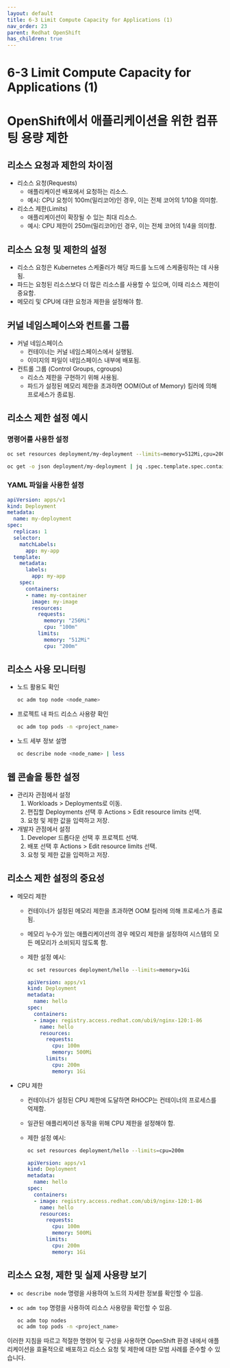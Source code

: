 ```yaml
---
layout: default
title: 6-3 Limit Compute Capacity for Applications (1)
nav_order: 23
parent: Redhat OpenShift
has_children: true
---
```



# 6-3 Limit Compute Capacity for Applications (1)

# OpenShift에서 애플리케이션을 위한 컴퓨팅 용량 제한

## 리소스 요청과 제한의 차이점

- 리소스 요청(Requests)
    - 애플리케이션 배포에서 요청하는 리소스.
    - 예시: CPU 요청이 100m(밀리코어)인 경우, 이는 전체 코어의 1/10을 의미함.
- 리소스 제한(Limits)
    - 애플리케이션이 확장될 수 있는 최대 리소스.
    - 예시: CPU 제한이 250m(밀리코어)인 경우, 이는 전체 코어의 1/4을 의미함.

## 리소스 요청 및 제한의 설정

- 리소스 요청은 Kubernetes 스케줄러가 해당 파드를 노드에 스케줄링하는 데 사용됨.
- 파드는 요청된 리소스보다 더 많은 리소스를 사용할 수 있으며, 이때 리소스 제한이 중요함.
- 메모리 및 CPU에 대한 요청과 제한을 설정해야 함.

## 커널 네임스페이스와 컨트롤 그룹

- 커널 네임스페이스
    - 컨테이너는 커널 네임스페이스에서 실행됨.
    - 이미지의 파일이 네임스페이스 내부에 배포됨.
- 컨트롤 그룹 (Control Groups, cgroups)
    - 리소스 제한을 구현하기 위해 사용됨.
    - 파드가 설정된 메모리 제한을 초과하면 OOM(Out of Memory) 킬러에 의해 프로세스가 종료됨.

## 리소스 제한 설정 예시

### 명령어를 사용한 설정

```bash
oc set resources deployment/my-deployment --limits=memory=512Mi,cpu=200m --requests=memory=256Mi,cpu=100m

oc get -o json deployment/my-deployment | jq .spec.template.spec.containers[].resources
```

### YAML 파일을 사용한 설정

```yaml
apiVersion: apps/v1
kind: Deployment
metadata:
  name: my-deployment
spec:
  replicas: 1
  selector:
    matchLabels:
      app: my-app
  template:
    metadata:
      labels:
        app: my-app
    spec:
      containers:
      - name: my-container
        image: my-image
        resources:
          requests:
            memory: "256Mi"
            cpu: "100m"
          limits:
            memory: "512Mi"
            cpu: "200m"

```

## 리소스 사용 모니터링

- 노드 활용도 확인
    
    ```bash
    oc adm top node <node_name>
    ```
    
- 프로젝트 내 파드 리소스 사용량 확인
    
    ```bash
    oc adm top pods -n <project_name>
    ```
    
- 노드 세부 정보 설명
    
    ```bash
    oc describe node <node_name> | less
    ```
    

## 웹 콘솔을 통한 설정

- 관리자 관점에서 설정
    1. Workloads > Deployments로 이동.
    2. 편집할 Deployments 선택 후 Actions > Edit resource limits 선택.
    3. 요청 및 제한 값을 입력하고 저장.
- 개발자 관점에서 설정
    1. Developer 드롭다운 선택 후 프로젝트 선택.
    2. 배포 선택 후 Actions > Edit resource limits 선택.
    3. 요청 및 제한 값을 입력하고 저장.

## 리소스 제한 설정의 중요성

- 메모리 제한
    - 컨테이너가 설정된 메모리 제한을 초과하면 OOM 킬러에 의해 프로세스가 종료됨.
    - 메모리 누수가 있는 애플리케이션의 경우 메모리 제한을 설정하여 시스템의 모든 메모리가 소비되지 않도록 함.
    - 제한 설정 예시:
        
        ```bash
        oc set resources deployment/hello --limits=memory=1Gi
        ```
        
        ```yaml
        apiVersion: apps/v1
        kind: Deployment
        metadata:
          name: hello
        spec:
          containers:
          - image: registry.access.redhat.com/ubi9/nginx-120:1-86
            name: hello
            resources:
              requests:
                cpu: 100m
                memory: 500Mi
              limits:
                cpu: 200m
                memory: 1Gi
        
        ```
        
- CPU 제한
    - 컨테이너가 설정된 CPU 제한에 도달하면 RHOCP는 컨테이너의 프로세스를 억제함.
    - 일관된 애플리케이션 동작을 위해 CPU 제한을 설정해야 함.
    - 제한 설정 예시:
        
        ```bash
        oc set resources deployment/hello --limits=cpu=200m
        
        ```
        
        ```yaml
        apiVersion: apps/v1
        kind: Deployment
        metadata:
          name: hello
        spec:
          containers:
          - image: registry.access.redhat.com/ubi9/nginx-120:1-86
            name: hello
            resources:
              requests:
                cpu: 100m
                memory: 500Mi
              limits:
                cpu: 200m
                memory: 1Gi
        
        ```
        

## 리소스 요청, 제한 및 실제 사용량 보기

- `oc describe node` 명령을 사용하여 노드의 자세한 정보를 확인할 수 있음.
- `oc adm top` 명령을 사용하여 리소스 사용량을 확인할 수 있음.
    
    ```bash
    oc adm top nodes
    oc adm top pods -n <project_name>
    
    ```
    

이러한 지침을 따르고 적절한 명령어 및 구성을 사용하면 OpenShift 환경 내에서 애플리케이션을 효율적으로 배포하고 리소스 요청 및 제한에 대한 모범 사례를 준수할 수 있습니다.